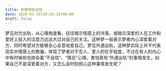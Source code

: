 ```yaml
---
title: 和男朋友出轨
date: 2020-02-15T20:54:12+08:00
draft: false
---
```


梦见对方出轨，从心理角度看，往往暗示情感上的冷落，或暗示深爱的人在工作和爱好上投入的注意力远远大过对自己的关注。这种梦一般表示梦者内心深爱着对方，同时希望对方能够全心全意地爱自己。梦见外遇出轨，这种梦实际上并不代表现实中情感上的欺骗，体现了梦者对于恋人、爱人的在乎程度，不过在有人的内心中有时候却也掺杂着“不自信”、“猜忌”心理，害怕真有“外遇出轨”的事情发生，如果自己不是深爱着对方，又怎么会时刻担心这种事情发生呢？